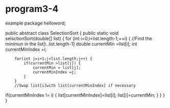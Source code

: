 # program3-4
example
package helloword;

public abstract class SelectionSort {
public static void selsctionSort(double[] list) {
	for (int i=0;i<list.length-1;++i) {
		//Find the minimun in the list[i..list.length-1]
		double currentMin =list[i];
		int currentMinIndex =i;
		
		for(int j=i+1;j<list.length;j++) {
			if(currentMin >list[j]) {
				currentMin = list[j];
				currentMinIndex =j;
			}
		}
		//Swap list[i]with list[currentMinIndex] if necessary
if(currentMinIndex != i) {
	list[currentMinIndex]=list[i];
	list[i]=currentMin;
	}
}
}
}
